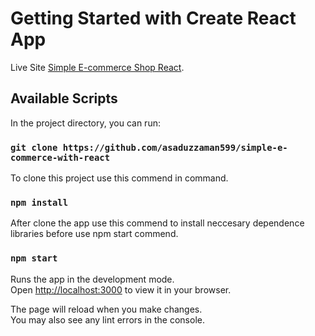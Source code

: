 # Getting Started with Create React App

Live Site [Simple E-commerce Shop React](https://simple-ecommerce-asaduzzaman599.netlify.app/).

## Available Scripts

In the project directory, you can run:

### `git clone https://github.com/asaduzzaman599/simple-e-commerce-with-react`

To clone this project use this commend in command.

### `npm install`

After clone the app use this commend to install neccesary dependence libraries before use npm start commend. 

### `npm start`

Runs the app in the development mode.\
Open [http://localhost:3000](http://localhost:3000) to view it in your browser.

The page will reload when you make changes.\
You may also see any lint errors in the console.
